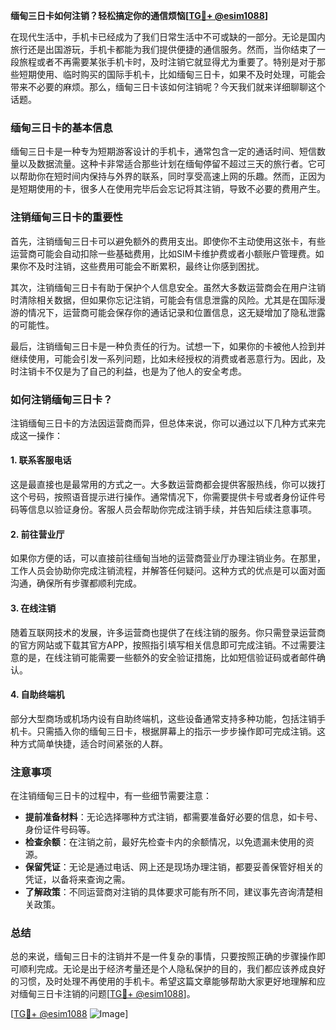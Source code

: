 **缅甸三日卡如何注销？轻松搞定你的通信烦恼[[TG💪+ @esim1088](https://t.me/s/esim1088)]**

在现代生活中，手机卡已经成为了我们日常生活中不可或缺的一部分。无论是国内旅行还是出国游玩，手机卡都能为我们提供便捷的通信服务。然而，当你结束了一段旅程或者不再需要某张手机卡时，及时注销它就显得尤为重要了。特别是对于那些短期使用、临时购买的国际手机卡，比如缅甸三日卡，如果不及时处理，可能会带来不必要的麻烦。那么，缅甸三日卡该如何注销呢？今天我们就来详细聊聊这个话题。

### 缅甸三日卡的基本信息

缅甸三日卡是一种专为短期游客设计的手机卡，通常包含一定的通话时间、短信数量以及数据流量。这种卡非常适合那些计划在缅甸停留不超过三天的旅行者。它可以帮助你在短时间内保持与外界的联系，同时享受高速上网的乐趣。然而，正因为是短期使用的卡，很多人在使用完毕后会忘记将其注销，导致不必要的费用产生。

### 注销缅甸三日卡的重要性

首先，注销缅甸三日卡可以避免额外的费用支出。即使你不主动使用这张卡，有些运营商可能会自动扣除一些基础费用，比如SIM卡维护费或者小额账户管理费。如果你不及时注销，这些费用可能会不断累积，最终让你感到困扰。

其次，注销缅甸三日卡有助于保护个人信息安全。虽然大多数运营商会在用户注销时清除相关数据，但如果你忘记注销，可能会有信息泄露的风险。尤其是在国际漫游的情况下，运营商可能会保存你的通话记录和位置信息，这无疑增加了隐私泄露的可能性。

最后，注销缅甸三日卡是一种负责任的行为。试想一下，如果你的卡被他人捡到并继续使用，可能会引发一系列问题，比如未经授权的消费或者恶意行为。因此，及时注销卡不仅是为了自己的利益，也是为了他人的安全考虑。

### 如何注销缅甸三日卡？

注销缅甸三日卡的方法因运营商而异，但总体来说，你可以通过以下几种方式来完成这一操作：

#### 1. 联系客服电话

这是最直接也是最常用的方式之一。大多数运营商都会提供客服热线，你可以拨打这个号码，按照语音提示进行操作。通常情况下，你需要提供卡号或者身份证件号码等信息以验证身份。客服人员会帮助你完成注销手续，并告知后续注意事项。

#### 2. 前往营业厅

如果你方便的话，可以直接前往缅甸当地的运营商营业厅办理注销业务。在那里，工作人员会协助你完成注销流程，并解答任何疑问。这种方式的优点是可以面对面沟通，确保所有步骤都顺利完成。

#### 3. 在线注销

随着互联网技术的发展，许多运营商也提供了在线注销的服务。你只需登录运营商的官方网站或下载其官方APP，按照指引填写相关信息即可完成注销。不过需要注意的是，在线注销可能需要一些额外的安全验证措施，比如短信验证码或者邮件确认。

#### 4. 自助终端机

部分大型商场或机场内设有自助终端机，这些设备通常支持多种功能，包括注销手机卡。只需插入你的缅甸三日卡，根据屏幕上的指示一步步操作即可完成注销。这种方式简单快捷，适合时间紧张的人群。

### 注意事项

在注销缅甸三日卡的过程中，有一些细节需要注意：

- **提前准备材料**：无论选择哪种方式注销，都需要准备好必要的信息，如卡号、身份证件号码等。
- **检查余额**：在注销之前，最好先检查卡内的余额情况，以免遗漏未使用的资源。
- **保留凭证**：无论是通过电话、网上还是现场办理注销，都要妥善保管好相关的凭证，以备将来查询之需。
- **了解政策**：不同运营商对注销的具体要求可能有所不同，建议事先咨询清楚相关政策。

### 总结

总的来说，缅甸三日卡的注销并不是一件复杂的事情，只要按照正确的步骤操作即可顺利完成。无论是出于经济考量还是个人隐私保护的目的，我们都应该养成良好的习惯，及时处理不再使用的手机卡。希望这篇文章能够帮助大家更好地理解和应对缅甸三日卡注销的问题[[TG💪+ @esim1088](https://t.me/s/esim1088)]。

[[TG💪+ @esim1088](https://t.me/s/esim1088) ![Image](https://i.postimg.cc/4NQfJmqS/Snipaste-2025-05-13-00-14-12.png)]